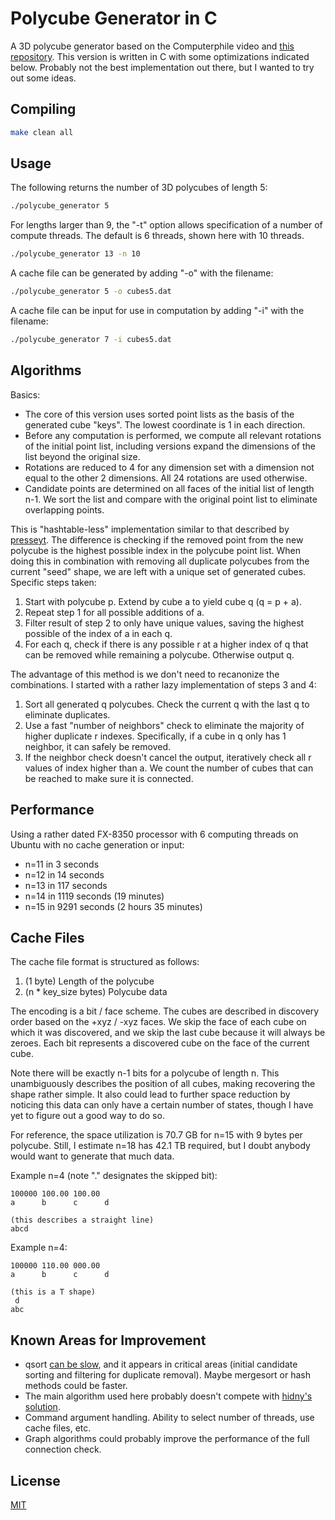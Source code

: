 # Polycube Generator in C

A 3D polycube generator based on the Computerphile video and [this repository](https://github.com/mikepound/opencubes). This version is written in C with some optimizations indicated below. Probably not the best implementation out there, but I wanted to try out some ideas.

## Compiling

```bash
make clean all
```

## Usage
The following returns the number of 3D polycubes of length 5:
```bash
./polycube_generator 5
```

For lengths larger than 9, the "-t" option allows specification of a number of compute threads. The default is 6 threads, shown here with 10 threads.
```bash
./polycube_generator 13 -n 10
```

A cache file can be generated by adding "-o" with the filename:
```bash
./polycube_generator 5 -o cubes5.dat
```

A cache file can be input for use in computation by adding "-i" with the filename:
```bash
./polycube_generator 7 -i cubes5.dat
```


## Algorithms

Basics:
- The core of this version uses sorted point lists as the basis of the generated cube "keys". The lowest coordinate is 1 in each direction.
- Before any computation is performed, we compute all relevant rotations of the initial point list, including versions expand the dimensions of the list beyond the original size.
- Rotations are reduced to 4 for any dimension set with a dimension not equal to the other 2 dimensions. All 24 rotations are used otherwise.
- Candidate points are determined on all faces of the initial list of length n-1. We sort the list and compare with the original point list to eliminate overlapping points.

This is "hashtable-less" implementation similar to that described by [presseyt](https://github.com/mikepound/opencubes/issues/11). The difference is checking if the removed point from the new polycube is the highest possible index in the polycube point list. When doing this in combination with removing all duplicate polycubes from the current "seed" shape, we are left with a unique set of generated cubes. Specific steps taken:
1. Start with polycube p. Extend by cube a to yield cube q (q = p + a).
2. Repeat step 1 for all possible additions of a.
3. Filter result of step 2 to only have unique values, saving the highest possible of the index of a in each q.
4. For each q, check if there is any possible r at a higher index of q that can be removed while remaining a polycube. Otherwise output q.

The advantage of this method is we don't need to recanonize the combinations. I started with a rather lazy implementation of steps 3 and 4:
1. Sort all generated q polycubes. Check the current q with the last q to eliminate duplicates.
2. Use a fast "number of neighbors" check to eliminate the majority of higher duplicate r indexes. Specifically, if a cube in q only has 1 neighbor, it can safely be removed.
3. If the neighbor check doesn't cancel the output, iteratively check all r values of index higher than a. We count the number of cubes that can be reached to make sure it is connected. 

## Performance

Using a rather dated FX-8350 processor with 6 computing threads on Ubuntu with no cache generation or input:
- n=11 in 3 seconds
- n=12 in 14 seconds
- n=13 in 117 seconds
- n=14 in 1119 seconds (19 minutes)
- n=15 in 9291 seconds (2 hours 35 minutes)

## Cache Files

The cache file format is structured as follows:
1. (1 byte) Length of the polycube
2. (n * key_size bytes) Polycube data

The encoding is a bit / face scheme. The cubes are described in discovery order based on the +xyz / -xyz faces. We skip the face of each cube on which it was discovered, and we skip the last cube because it will always be zeroes. Each bit represents a discovered cube on the face of the current cube. 

Note there will be exactly n-1 bits for a polycube of length n. This unambiguously describes the position of all cubes, making recovering the shape rather simple. It also could lead to further space reduction by noticing this data can only have a certain number of states, though I have yet to figure out a good way to do so.

For reference, the space utilization is 70.7 GB for n=15 with 9 bytes per polycube.
Still, I estimate n=18 has 42.1 TB required, but I doubt anybody would want to generate that much data.

Example n=4 (note "." designates the skipped bit):

    100000 100.00 100.00
    a      b      c      d
    
    (this describes a straight line)
    abcd
    
Example n=4:

    100000 110.00 000.00
    a      b      c      d
    
    (this is a T shape)
     d
    abc

## Known Areas for Improvement
- qsort [can be slow](https://travisdowns.github.io/blog/2019/05/22/sorting.html), and it appears in critical areas (initial candidate sorting and filtering for duplicate removal). Maybe mergesort or hash methods could be faster.
- The main algorithm used here probably doesn't compete with [hidny's solution](https://github.com/mikepound/opencubes/issues/27).
- Command argument handling. Ability to select number of threads, use cache files, etc.
- Graph algorithms could probably improve the performance of the full connection check.

## License

[MIT](https://choosealicense.com/licenses/mit/)
